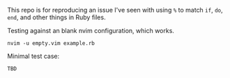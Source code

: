 This repo is for reproducing an issue I've seen with using `%` to match `if`, `do`, `end`, and other things in Ruby files.


Testing against an blank nvim configuration, which works.

```
nvim -u empty.vim example.rb
```

Minimal test case:

```
TBD
```
